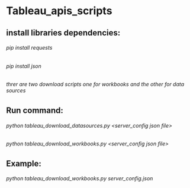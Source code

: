 # Tableau_apis_scripts

## install libraries dependencies:

###### pip install requests
###### pip install json

###### threr are two download scripts one for workbooks and the other for data sources

## Run command: 

###### python tableau_download_datasources.py <server_config json file> 

###### python tableau_download_workbooks.py   <server_config json file> 


## Example:

###### python tableau_download_workbooks.py server_config.json
